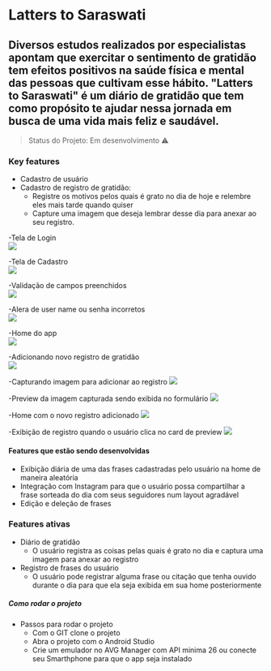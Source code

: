 # Latters to Saraswati

## Diversos estudos realizados por especialistas apontam que exercitar o sentimento de gratidão tem efeitos positivos na saúde física e mental das pessoas que cultivam esse hábito. "Latters to Saraswati" é um diário de gratidão que tem como propósito te ajudar nessa jornada em busca de uma vida mais feliz e saudável.


> Status do Projeto: Em desenvolvimento :warning:
### Key features
- Cadastro de usuário
- Cadastro de registro de gratidão:
  - Registre os motivos pelos quais é grato no dia de hoje e relembre eles mais tarde quando quiser
  - Capture uma imagem que deseja lembrar desse dia para anexar ao seu registro.

-Tela de Login
<br/>
<img src='https://github.com/Julio1901/rabbit_english/blob/master/readme_images/organizado/01.PNG'>

-Tela de Cadastro
<br/>
<img src='https://github.com/Julio1901/rabbit_english/blob/master/readme_images/organizado/02.PNG'>

-Validação de campos preenchidos
<br/>
<img src='https://github.com/Julio1901/rabbit_english/blob/master/readme_images/organizado/03.PNG'>

-Alera de user name ou senha incorretos
<br/>
<img src='https://github.com/Julio1901/rabbit_english/blob/master/readme_images/organizado/04.PNG'>

-Home do app
<br/>
<img src='https://github.com/Julio1901/rabbit_english/blob/master/readme_images/organizado/05.PNG'>

-Adicionando novo registro de gratidão
<br/>
<img src='https://github.com/Julio1901/rabbit_english/blob/master/readme_images/organizado/06.PNG'>

-Capturando imagem para adicionar ao registro
<img src='https://github.com/Julio1901/rabbit_english/blob/master/readme_images/organizado/07.jpeg'>

-Preview da imagem capturada sendo exibida no formulário
<img src='https://github.com/Julio1901/rabbit_english/blob/master/readme_images/organizado/08.jpeg'>

-Home com o novo registro adicionado
<img src='https://github.com/Julio1901/rabbit_english/blob/master/readme_images/organizado/09.jpeg'>

-Exibição de registro quando o usuário clica no card de preview
<img src='https://github.com/Julio1901/rabbit_english/blob/master/readme_images/organizado/10.jpeg'>








#### Features que estão sendo desenvolvidas
- Exibição diária de uma das frases cadastradas pelo usuário na home de maneira aleatória
- Integração com Instagram para que o usuário possa compartilhar a frase sorteada do dia com seus seguidores num layout agradável
- Edição e deleção de frases


### Features ativas
- Diário de gratidão
  - O usuário registra as coisas pelas quais é grato no dia e captura uma imagem para anexar ao registro
- Registro de frases do usuário
  - O usuário pode registrar alguma frase ou citação que tenha ouvido durante o dia para que ela seja exibida em sua home posteriormente


##### Como rodar o projeto
- Passos para rodar o projeto
  - Com o GIT clone o projeto
  - Abra o projeto com o Android Studio
  - Crie um emulador no AVG Manager com API minima 26 ou conecte seu Smarthphone para que o app seja instalado


